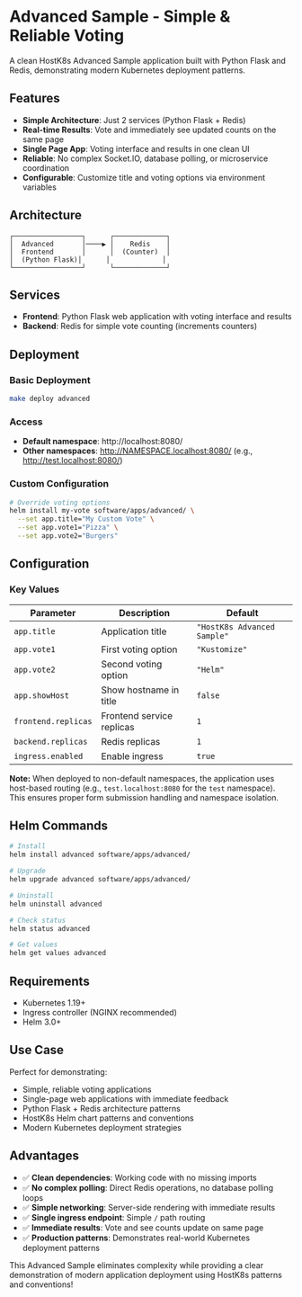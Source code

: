 # Advanced Sample - Simple & Reliable Voting

A clean HostK8s Advanced Sample application built with Python Flask and Redis, demonstrating modern Kubernetes deployment patterns.

## Features

- **Simple Architecture**: Just 2 services (Python Flask + Redis)
- **Real-time Results**: Vote and immediately see updated counts on the same page
- **Single Page App**: Voting interface and results in one clean UI
- **Reliable**: No complex Socket.IO, database polling, or microservice coordination
- **Configurable**: Customize title and voting options via environment variables

## Architecture

```
┌─────────────────┐      ┌─────────────┐
│  Advanced       │────▶ │    Redis    │
│  Frontend       │      │  (Counter)  │
│  (Python Flask)│      │             │
└─────────────────┘      └─────────────┘
```

## Services

- **Frontend**: Python Flask web application with voting interface and results
- **Backend**: Redis for simple vote counting (increments counters)

## Deployment

### Basic Deployment
```bash
make deploy advanced
```

### Access
- **Default namespace**: http://localhost:8080/
- **Other namespaces**: http://NAMESPACE.localhost:8080/ (e.g., http://test.localhost:8080/)

### Custom Configuration
```bash
# Override voting options
helm install my-vote software/apps/advanced/ \
  --set app.title="My Custom Vote" \
  --set app.vote1="Pizza" \
  --set app.vote2="Burgers"
```

## Configuration

### Key Values

| Parameter | Description | Default |
|-----------|-------------|---------|
| `app.title` | Application title | `"HostK8s Advanced Sample"` |
| `app.vote1` | First voting option | `"Kustomize"` |
| `app.vote2` | Second voting option | `"Helm"` |
| `app.showHost` | Show hostname in title | `false` |
| `frontend.replicas` | Frontend service replicas | `1` |
| `backend.replicas` | Redis replicas | `1` |
| `ingress.enabled` | Enable ingress | `true` |

**Note:** When deployed to non-default namespaces, the application uses host-based routing (e.g., `test.localhost:8080` for the `test` namespace). This ensures proper form submission handling and namespace isolation.

## Helm Commands

```bash
# Install
helm install advanced software/apps/advanced/

# Upgrade
helm upgrade advanced software/apps/advanced/

# Uninstall
helm uninstall advanced

# Check status
helm status advanced

# Get values
helm get values advanced
```

## Requirements

- Kubernetes 1.19+
- Ingress controller (NGINX recommended)
- Helm 3.0+

## Use Case

Perfect for demonstrating:
- Simple, reliable voting applications
- Single-page web applications with immediate feedback
- Python Flask + Redis architecture patterns
- HostK8s Helm chart patterns and conventions
- Modern Kubernetes deployment strategies

## Advantages

- ✅ **Clean dependencies**: Working code with no missing imports
- ✅ **No complex polling**: Direct Redis operations, no database polling loops
- ✅ **Simple networking**: Server-side rendering with immediate results
- ✅ **Single ingress endpoint**: Simple `/` path routing
- ✅ **Immediate results**: Vote and see counts update on same page
- ✅ **Production patterns**: Demonstrates real-world Kubernetes deployment patterns

This Advanced Sample eliminates complexity while providing a clear demonstration of modern application deployment using HostK8s patterns and conventions!
